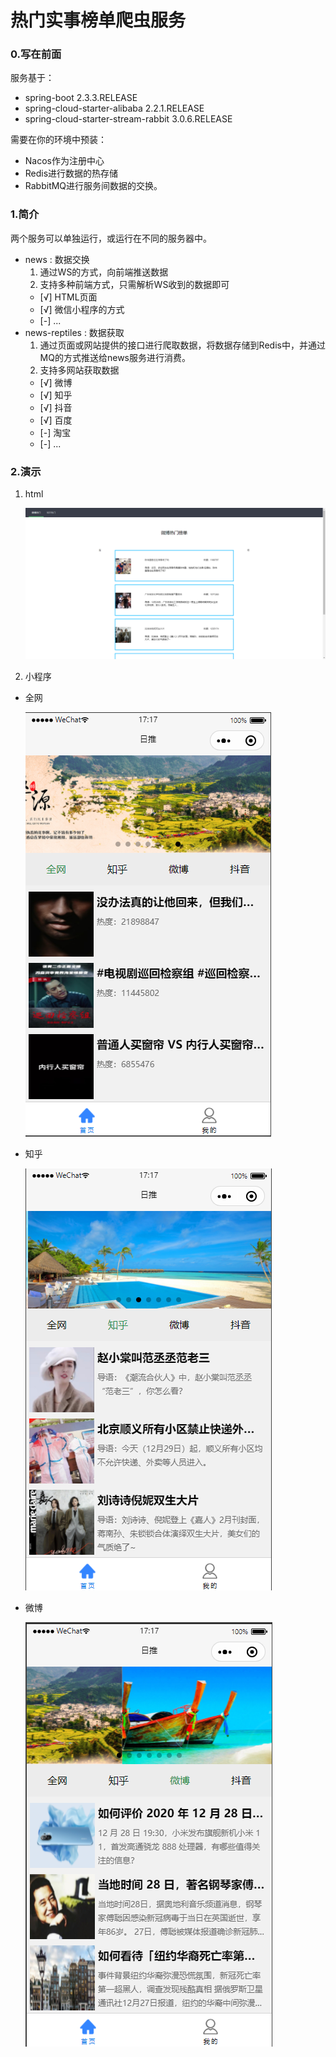 # 热门实事榜单爬虫服务

### 0.写在前面
  服务基于：
  - spring-boot 2.3.3.RELEASE 
  - spring-cloud-starter-alibaba 2.2.1.RELEASE
  - spring-cloud-starter-stream-rabbit 3.0.6.RELEASE
  
  需要在你的环境中预装：
  - Nacos作为注册中心
  - Redis进行数据的热存储
  - RabbitMQ进行服务间数据的交换。
### 1.简介
两个服务可以单独运行，或运行在不同的服务器中。
- news : 数据交换
  1. 通过WS的方式，向前端推送数据
  2. 支持多种前端方式，只需解析WS收到的数据即可
  - [√] HTML页面
  - [√] 微信小程序的方式
  - [-] ...
- news-reptiles : 数据获取
  1. 通过页面或网站提供的接口进行爬取数据，将数据存储到Redis中，并通过MQ的方式推送给news服务进行消费。
  2. 支持多网站获取数据
  - [√] 微博
  - [√] 知乎
  - [√] 抖音
  - [√] 百度
  - [-] 淘宝
  - [-] ...
### 2.演示
 1. html
    
    ![html](img/html.png)
 2. 小程序
 - 全网
 
    ![html](img/小程序1.png)
 - 知乎
 
    ![html](img/小程序2.png)
 - 微博
 
    ![html](img/小程序3.png)
